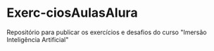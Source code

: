 # Exerc-ciosAulasAlura
Repositório para publicar os exercícios e desafios do curso "Imersão Inteligência Artificial"
